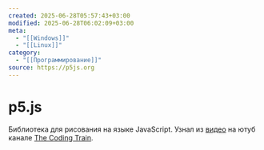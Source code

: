 ```yaml
---
created: 2025-06-28T05:57:43+03:00
modified: 2025-06-28T06:02:09+03:00
meta:
  - "[[Windows]]"
  - "[[Linux]]"
category:
  - "[[Программирование]]"
source: https://p5js.org
---
```


# p5.js

Библиотека для рисования на языке JavaScript. Узнал из [видео](https://youtu.be/17WoOqgXsRM?si=l7vMhnxIhtn8Y0fQ) на ютуб канале [The Coding Train](https://www.youtube.com/@TheCodingTrain).

